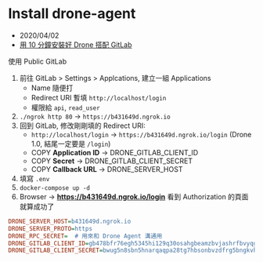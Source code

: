 
# Install drone-agent

- 2020/04/02
- [用 10 分鐘安裝好 Drone 搭配 GitLab](https://blog.wu-boy.com/2019/08/install-drone-with-gitlab-in-10-minutes/)

使用 Public GitLab

1. 前往 GitLab > Settings > Applcations, 建立一組 Applications
    - Name 隨便打
    - Redirect URI 暫填 `http://localhost/login`
    - 權限給 `api`, `read_user`
2. `./ngrok http 80` -> `https://b431649d.ngrok.io`
3. 回到 GitLab, 修改剛剛填的 Redirect URI:
    - `http://localhost/login` -> `https://b431649d.ngrok.io/login` (Drone 1.0, 結尾一定要是 `/login`)
    - COPY **Application ID**  -> DRONE_GITLAB_CLIENT_ID
    - COPY **Secret**          -> DRONE_GITLAB_CLIENT_SECRET
    - COPY **Callback URL**    -> DRONE_SERVER_HOST
4. 填寫 `.env`
5. `docker-compose up -d`
6. Browser -> **https://b431649d.ngrok.io/login** 看到 Authorization 的頁面就算成功了

```ini
DRONE_SERVER_HOST=b431649d.ngrok.io
DRONE_SERVER_PROTO=https
DRONE_RPC_SECRET=  # 用來和 Drone Agent 溝通用
DRONE_GITLAB_CLIENT_ID=gb478bfr76egh5345hi129q30osahgbeamzbvjashrfbvyqg1btyuhgiugthujuu
DRONE_GITLAB_CLIENT_SECRET=bwug5n8sbn5hnarqaqpa28tg7hbsonbvzdfrg5bngkvhbkrgb8zr8765568arg42
```
